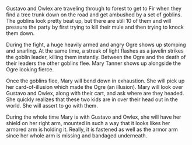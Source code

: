 
Gustavo and Owlex are traveling through to forest to get to Fir when they find a tree trunk down on the road and get ambushed by a set of goblins. The goblins look pretty beat up, but there are still 10 of them and will pressure the party by first trying to kill their mule and then trying to knock them down. 

During the fight, a huge heavily armed and angry Ogre shows up stomping and snarling. At the same time, a streak of light flashes as a javelin strikes the goblin leader, killing them instantly. Between the Ogre and the death of their leaders the other goblins flee. Mary Tanner shows up alongside the Ogre looking fierce.

Once the goblins flee, Mary will bend down in exhaustion. She will pick up her card-of-illusion which made the Ogre (an illusion). Mary will look over Gustavo and Owlex, along with their cart, and ask where are they headed. She quickly realizes that these two kids are in over their head out in the world. She will assert to go with them.

During the whole time Mary is with Gustavo and Owlex, she will have her shield on her right arm, mounted in such a way that it looks likes her armored arm is holding it. Really, it is fastened as well as the armor arm since her whole arm is missing and bandaged underneath.
